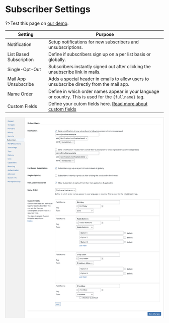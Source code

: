 # Subscriber Settings

?>Test this page on [our demo](https://demo2.mailster.co/wp-admin/edit.php?post_type=newsletter&page=mailster_settings#subscribers).

| Setting                 | Purpose                                                                                                |
| ----------------------- | ------------------------------------------------------------------------------------------------------ |
| Notification            | Setup notifications for new subscribers and unsubscriptions.                                           |
| List Based Subscription | Define if subscribers sign up on a per list basis or globally.                                         |
| Single-Opt-Out          | Subscribers instantly signed out after clicking the unsubscribe link in mails.                         |
| Mail App Unsubscribe    | Adds a special header in emails to allow users to unsubscribe directly from the mail app.              |
| Name Order              | Define in which order names appear in your language or country. This is used for the `{fullname}` tag. |
| Custom Fields           | Define your cutom fields here. [Read more about custom fields](custom-fields)                          |

![Subscribers Settings Screen](/assets/settings-subscribers.png)
